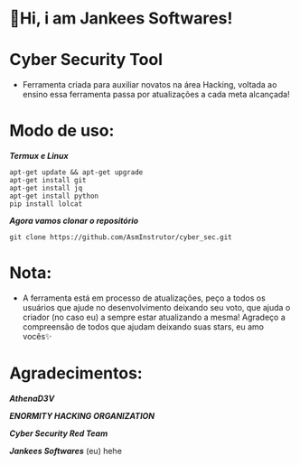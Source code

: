 <h1>💫Hi, i am Jankees Softwares!</h1>

# Cyber Security Tool
   - Ferramenta criada para auxiliar novatos na área Hacking, voltada ao ensino essa ferramenta passa por atualizações a cada meta alcançada!

# Modo de uso:
   ___Termux e Linux___

    apt-get update && apt-get upgrade
    apt-get install git
    apt-get install jq
    apt-get install python
    pip install lolcat
    
   ___Agora vamos clonar o repositório___
    
    git clone https://github.com/AsmInstrutor/cyber_sec.git
    

# Nota:
   - A ferramenta está em processo de atualizações, peço a todos os usuários que ajude no desenvolvimento deixando seu voto, que ajuda o criador (no caso eu) a sempre estar atualizando a mesma! Agradeço a compreensão de todos que ajudam deixando suas stars, eu amo vocês✨

# Agradecimentos:
   ___AthenaD3V___
   
   ___ENORMITY HACKING ORGANIZATION___
   
   ___Cyber Security Red Team___
   
   ___Jankees Softwares___ (eu) hehe
